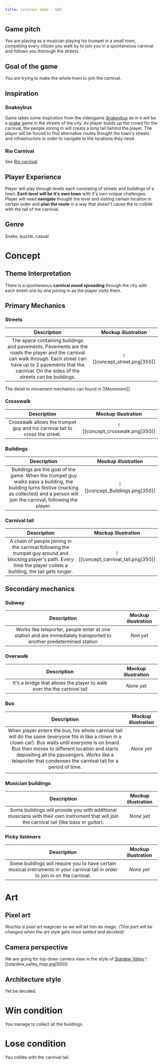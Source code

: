 ```yaml
---
title: Carnival Game - GDD
---
```


## Game pitch 

You are playing as a musician playing his trumpet in a small town, compelling every citizen you walk by to join you in a spontaneous carnival and follows you thorough the streets. 

## Goal of the game

You are trying to make the whole town to join the carnival. 
## Inspiration 

### Snakeybus

Game takes some inspiration from the videogame [Snakeybus](https://store.steampowered.com/app/1012560/Snakeybus/)
as in it will be a [snake](https://en.wikipedia.org/wiki/Snake_(video_game_genre)) game in the streets of the city. As player builds up the crowd for the carnival, the people joining in will create a long tail behind the player. The player will be forced to find alternative routes thought the town's streets and infrastructure in order to navigate to the locations they need.

### Rio Carnival

See [Rio carnival](https://en.wikipedia.org/wiki/Rio_Carnival)

## Player Experience

Player will play through levels each consisting of streets and buildings of a town. **Each level will be it's own town** with it's own unique challenges. Player will need **navigate** thought the level and visiting certain location in certain order and **plan the route** in a way that doesn't cause the to collide with the tail of the carnival.     

## Genre
Snake, puzzle, casual

# Concept 

## Theme Interpretation

There is a spontaneous **carnival mood spreading** through the city with each street one by one joining in as the player visits them. 

## Primary Mechanics

### Streets
| Description | **Mockup illustration** |
| :--: | :--: |
| The space containing buildings and pavements. Pavements are the roads the player and the carnival can walk through. Each street can have up to 2 pavements that the carnival.  On the sides of the streets can be buildings. | ![[concept_street.png\|350]] |

The detail to movement mechanics can found in [[Movement]]. 
### Crosswalk
| Description | **Mockup illustration** |
| :--: | :--: |
| Crosswalk allows the trumpet guy and his carnival tail to cross the street. | ![[concept_crosswalk.png\|350]] |
### Buildings 
| Description | **Mockup illustration** |
| :--: | :--: |
| Buildings are the goal of the game. When the trumpet guy walks pass a building, the building turns festive (marking as collected) and a person will join the carnival, following the player. | ![[concept_Buildings.png\|350]] |

### Carnival tail
| Description | **Mockup illustration** |
| :--: | :--: |
| A chain of people joining in the carnival following the trumpet guy around and blocking player's path. Every time the player collets a building, the tail gets longer. | ![[concept_carnival_tail.png\|350]]

## Secondary mechanics
### Subway
| Description | **Mockup illustration** |
| :--: | :--: |
| Works like teleporter, people enter at one station and are immediately transported to another predetermined station  | *Non yet* |

### Overwalk
| Description | **Mockup illustration** |
| :--: | :--: |
| It's a bridge that allows the player to walk over the the carnival tail | *None yet* |

### Bus
| Description | **Mockup illustration** |
| :--: | :--: |
| When player enters the bus, his whole carnival tail will do the same (everyone fits in like a clown in a clown car). Bus waits until everyone is on board. Bus then moves to different location and starts depositing all the passengers. Works like a teleporter that condenses the carnival tail for a period of time. | *None yet* |
|  |  |

### Musician buildings
| Description | **Mockup illustration** |
| :--: | :--: |
| Some buildings will provide you with additional musicians with their own instrument that will join the carnival tail (like bass or guitar). | *None yet* |

### Picky listeners
| Description | **Mockup illustration** |
| :--: | :--: |
| Some buildings will require you to have certain musical instruments in your carnival tail in order to join in on the carnival. | *None yet* |

# Art

## Pixel art 
Wuchta is pixel art magician so we will let him do magic. 
*(This part will be changed when the art style gets more settled and decided)*

## Camera perspective
We are going for top down camera view in the style of [Stardew Valley](https://store.steampowered.com/app/413150/Stardew_Valley/)
![[stardew_valley_map.jpg|500]]
## Architecture style
Yet be decided. 
# Win condition
You manage to collect all the buildings.
# Lose condition
You collide with the carnival tail.